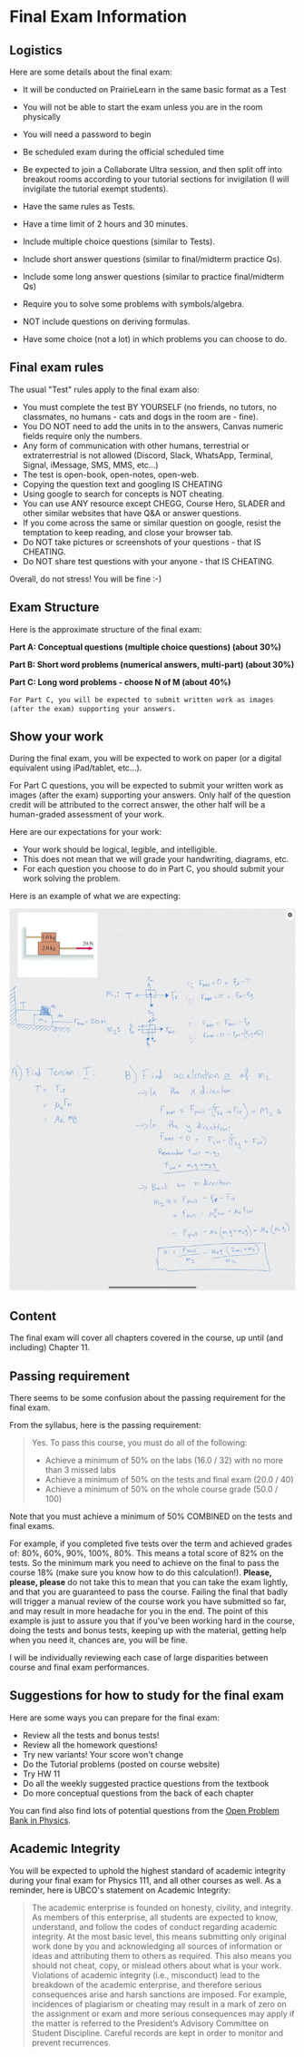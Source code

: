 Final Exam Information
=======================
## Logistics

Here are some details about the final exam:

- It will be conducted on PrairieLearn in the same basic format as a Test
- You will not be able to start the exam unless you are in the room physically

- You will need a password to begin 
- Be scheduled exam during the official scheduled time
- Be expected to join a Collaborate Ultra session, and then split off into breakout rooms according to your tutorial sections for invigilation (I will invigilate the tutorial exempt students).
- Have the same rules as Tests.
- Have a time limit of 2 hours and 30 minutes. 
- Include multiple choice questions (similar to Tests).
- Include short answer questions (similar to final/midterm practice Qs).
- Include some long answer questions (similar to practice final/midterm Qs)
- Require you to solve some problems with symbols/algebra.
- NOT include questions on deriving formulas.
- Have some choice (not a lot) in which problems you can choose to do.

## Final exam rules

The usual "Test" rules apply to the final exam also:

- You must complete the test BY YOURSELF (no friends, no tutors, no classmates, no humans - cats and dogs in the room are - fine).
- You DO NOT need to add the units in to the answers, Canvas numeric fields require only the numbers.
- Any form of communication with other humans, terrestrial or extraterrestrial is not allowed (Discord, Slack, WhatsApp, Terminal, Signal, iMessage, SMS, MMS, etc...)
- The test is open-book, open-notes, open-web.
- Copying the question text and googling IS CHEATING
- Using google to search for concepts is NOT cheating.
- You can use ANY resource except CHEGG, Course Hero, SLADER and other similar websites that have Q&A or answer questions.
- If you come across the same or similar question on google, resist the temptation to keep reading, and close your browser tab.
- Do NOT take pictures or screenshots of your questions - that IS CHEATING.
- Do NOT share test questions with your anyone - that IS CHEATING.

Overall, do not stress! You will be fine :-)

## Exam Structure

Here is the approximate structure of the final exam:

**Part A: Conceptual questions (multiple choice questions) (about 30%)**

**Part B: Short word problems (numerical answers, multi-part) (about 30%)**

**Part C: Long word problems - choose N of M (about 40%)**

```{warning}
For Part C, you will be expected to submit written work as images (after the exam) supporting your answers.
```
## Show your work

During the final exam, you will be expected to work on paper (or a digital equivalent using iPad/tablet, etc...).

For Part C questions, you will be expected to submit your written work as images (after the exam) supporting your answers.
Only half of the question credit will be attributed to the correct answer, the other half will be a human-graded assessment of your work.

Here are our expectations for your work:

- Your work should be logical, legible, and intelligible.
- This does not mean that we will grade your handwriting, diagrams, etc.
- For each question you choose to do in Part C, you should submit your work solving the problem.

Here is an example of what we are expecting:

<img src="../images/work.png">

## Content

The final exam will cover all chapters covered in the course, up until (and including) Chapter 11.

## Passing requirement

There seems to be some confusion about the passing requirement for the final exam. 

From the syllabus, here is the passing requirement:

> Yes. To pass this course, you must do all of the following:
> 
> - Achieve a minimum of 50% on the labs (16.0 / 32) with no more than 3 missed labs
> - Achieve a minimum of 50% on the tests and final exam (20.0 / 40) 
> - Achieve a minimum of 50% on the whole course grade (50.0 / 100)

Note that you must achieve a minimum of 50% COMBINED on the tests and final exams.

For example, if you completed five tests over the term and achieved grades of: 80%, 60%, 90%, 100%, 80%.
This means a total score of 82% on the tests.
So the minimum mark you need to achieve on the final to pass the course 18% (make sure you know how to do this calculation!).
**Please, please, please** do not take this to mean that you can take the exam lightly, and that you are guaranteed to pass the course.
Failing the final that badly will trigger a manual review of the course work you have submitted so far, and may result in more headache for you in the end. 
The point of this example is just to assure you that if you've been working hard in the course, doing the tests and bonus tests, keeping up with the material, getting help when you need it, chances are, you will be fine.

I will be individually reviewing each case of large disparities between course and final exam performances. 

## Suggestions for how to study for the final exam

Here are some ways you can prepare for the final exam:

- Review all the tests and bonus tests!
- Review all the homework questions!
- Try new variants! Your score won't change
- Do the Tutorial problems (posted on course website)
- Try HW 11
- Do all the weekly suggested practice questions from the textbook
- Do more conceptual questions from the back of each chapter

You can find also find lots of potential questions from the [Open Problem Bank in Physics](https://firas.moosvi.com/oer/physics_bank).

## Academic Integrity

You will be expected to uphold the highest standard of academic integrity during your final exam for Physics 111, and all other courses as well.
As a reminder, here is UBCO's statement on Academic Integrity:

> The academic enterprise is founded on honesty, civility, and integrity.
> As members of this enterprise, all students are expected to know, understand, and follow the codes of conduct regarding academic integrity.
> At the most basic level, this means submitting only original work done by you and acknowledging all sources of information or ideas and attributing them to others as required.
> This also means you should not cheat, copy, or mislead others about what is your work.
> Violations of academic integrity (i.e., misconduct) lead to the breakdown of the academic enterprise, and therefore serious consequences arise and harsh sanctions are imposed.
> For example, incidences of plagiarism or cheating may result in a mark of zero on the assignment or exam and more serious consequences may apply if the matter is referred to the President’s Advisory Committee on Student Discipline.
> Careful records are kept in order to monitor and prevent recurrences.